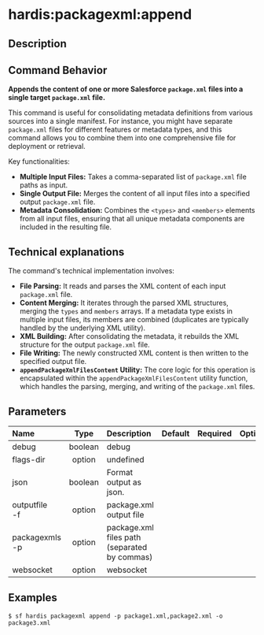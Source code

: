 <!-- This file has been generated with command 'sf hardis:doc:plugin:generate'. Please do not update it manually or it may be overwritten -->
# hardis:packagexml:append

## Description


## Command Behavior

**Appends the content of one or more Salesforce `package.xml` files into a single target `package.xml` file.**

This command is useful for consolidating metadata definitions from various sources into a single manifest. For instance, you might have separate `package.xml` files for different features or metadata types, and this command allows you to combine them into one comprehensive file for deployment or retrieval.

Key functionalities:

- **Multiple Input Files:** Takes a comma-separated list of `package.xml` file paths as input.
- **Single Output File:** Merges the content of all input files into a specified output `package.xml` file.
- **Metadata Consolidation:** Combines the `<types>` and `<members>` elements from all input files, ensuring that all unique metadata components are included in the resulting file.

## Technical explanations

The command's technical implementation involves:

- **File Parsing:** It reads and parses the XML content of each input `package.xml` file.
- **Content Merging:** It iterates through the parsed XML structures, merging the `types` and `members` arrays. If a metadata type exists in multiple input files, its members are combined (duplicates are typically handled by the underlying XML utility).
- **XML Building:** After consolidating the metadata, it rebuilds the XML structure for the output `package.xml` file.
- **File Writing:** The newly constructed XML content is then written to the specified output file.
- **`appendPackageXmlFilesContent` Utility:** The core logic for this operation is encapsulated within the `appendPackageXmlFilesContent` utility function, which handles the parsing, merging, and writing of the `package.xml` files.


## Parameters

| Name               |  Type   | Description                                  | Default | Required | Options |
|:-------------------|:-------:|:---------------------------------------------|:-------:|:--------:|:-------:|
| debug              | boolean | debug                                        |         |          |         |
| flags-dir          | option  | undefined                                    |         |          |         |
| json               | boolean | Format output as json.                       |         |          |         |
| outputfile<br/>-f  | option  | package.xml output file                      |         |          |         |
| packagexmls<br/>-p | option  | package.xml files path (separated by commas) |         |          |         |
| websocket          | option  | websocket                                    |         |          |         |

## Examples

```shell
$ sf hardis packagexml append -p package1.xml,package2.xml -o package3.xml
```


